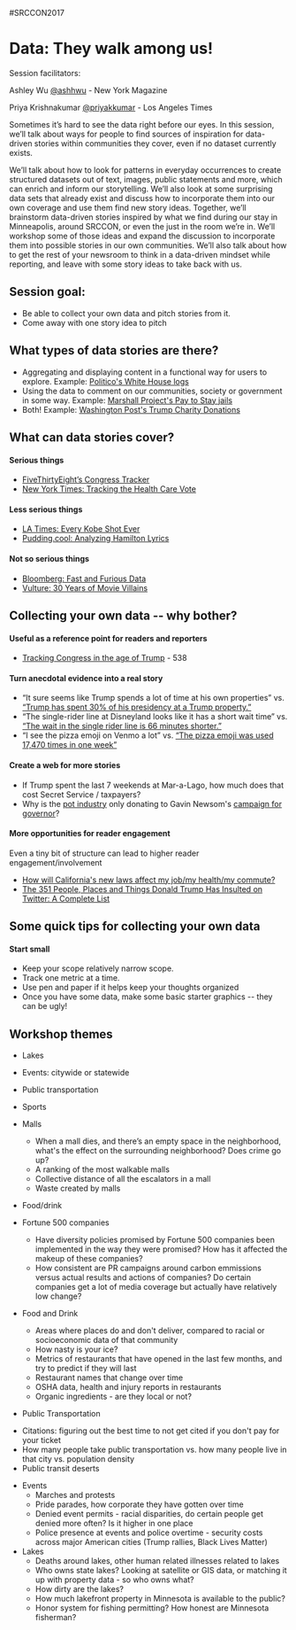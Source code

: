 #SRCCON2017
# Data: They walk among us!

Session facilitators: 

Ashley Wu [@ashhwu](http://twitter.com/ashhwu) - New York Magazine

Priya Krishnakumar [@priyakkumar](http://twitter.com/priyakkumar) - Los Angeles Times

Sometimes it’s hard to see the data right before our eyes. In this session, we’ll talk about ways for people to find sources of inspiration for data-driven stories within communities they cover, even if no dataset currently exists.

We’ll talk about how to look for patterns in everyday occurrences to create structured datasets out of text, images, public statements and more, which can enrich and inform our storytelling. We’ll also look at some surprising data sets that already exist and discuss how to incorporate them into our own coverage and use them find new story ideas. Together, we’ll brainstorm data-driven stories inspired by what we find during our stay in Minneapolis, around SRCCON, or even the just in the room we’re in. We’ll workshop some of those ideas and expand the discussion to incorporate them into possible stories in our own communities. We’ll also talk about how to get the rest of your newsroom to think in a data-driven mindset while reporting, and leave with some story ideas to take back with us.

## Session goal:
* Be able to collect your own data and pitch stories from it.
* Come away with one story idea to pitch

## What types of data stories are there? 
* Aggregating and displaying content in a functional way for users to explore. Example: [Politico's White House logs](http://www.politico.com/interactives/databases/trump-white-house-visitor-logs-and-records/index.html)
* Using the data to comment on our communities, society or government in some way. Example: [Marshall Project's Pay to Stay jails](https://www.themarshallproject.org/2017/03/09/afraid-of-jail-buy-an-upgrade#.f1INEPN8u)
* Both! Example: [Washington Post's Trump Charity Donations](https://www.washingtonpost.com/graphics/politics/2016-election/trump-charity-donations/)

## What can data stories cover?
#### Serious things
* [FiveThirtyEight’s Congress Tracker](https://projects.fivethirtyeight.com/congress-trump-score/)
* [New York Times: Tracking the Health Care Vote](https://www.nytimes.com/interactive/2017/07/25/us/politics/senate-vote-republican-health-care-bill.html?_r=1)

#### Less serious things
* [LA Times: Every Kobe Shot Ever](http://graphics.latimes.com/kobe-every-shot-ever/)
* [Pudding.cool: Analyzing Hamilton Lyrics](https://pudding.cool/2017/03/hamilton/)

#### Not so serious things
* [Bloomberg: Fast and Furious Data](https://www.bloomberg.com/graphics/2017-fast-and-furious/)
* [Vulture: 30 Years of Movie Villains](http://www.vulture.com/2017/06/30-years-action-movie-villains-11-infographics.html)

## Collecting your own data -- why bother?

#### Useful as a reference point for readers and reporters
* [Tracking Congress in the age of Trump](https://projects.fivethirtyeight.com/congress-trump-score/) - 538 

#### Turn anecdotal evidence into a real story
* “It sure seems like Trump spends a lot of time at his own properties” vs. [“Trump has spent 30% of his presidency at a Trump property.”](https://www.nytimes.com/interactive/2017/04/05/us/politics/tracking-trumps-visits-to-his-branded-properties.html?_r=0)
* “The single-rider line at Disneyland looks like it has a short wait time” vs. [“The wait in the single rider line is 66 minutes shorter.”](http://www.latimes.com/projects/la-fi-disneyland-ride-wait-time/)
* “I see the pizza emoji on Venmo a lot” vs. [“The pizza emoji was used 17,470 times in one week”](https://qz.com/359903/the-emoji-of-venmo/)

#### Create a web for more stories
* If Trump spent the last 7 weekends at Mar-a-Lago, how much does that cost Secret Service / taxpayers?
* Why is the [pot industry](http://www.latimes.com/politics/essential/la-pol-ca-essential-politics-updates-the-cannabis-industry-has-a-clear-1501179643-htmlstory.html) only donating to Gavin Newsom's [campaign for governor](http://www.latimes.com/projects/la-pol-ca-california-governor-2018-money/)?

#### More opportunities for reader engagement

Even a tiny bit of structure can lead to higher reader engagement/involvement
* [How will California's new laws affect my job/my health/my commute?](http://www.latimes.com/projects/la-pol-ca-new-2017-laws/)
* [The 351 People, Places and Things Donald Trump Has Insulted on Twitter: A Complete List](https://www.nytimes.com/interactive/2016/01/28/upshot/donald-trump-twitter-insults.html)

## Some quick tips for collecting your own data

#### Start small
* Keep your scope relatively narrow scope.
* Track one metric at a time.
* Use pen and paper if it helps keep your thoughts organized
* Once you have some data, make some basic starter graphics -- they can be ugly!

## Workshop themes
* Lakes
  
* Events: citywide or statewide
* Public transportation
* Sports
* Malls
  - When a mall dies, and there’s an empty space in the neighborhood, what's the effect on the surrounding neighborhood? Does crime go up? 
  - A ranking of the most walkable malls
  - Collective distance of all the escalators in a mall
  - Waste created by malls
* Food/drink
* Fortune 500 companies
  - Have diversity policies promised by Fortune 500 companies been implemented in the way they were promised? How has it affected the makeup of these companies?
  - How consistent are PR campaigns around carbon emmissions versus actual results and actions of companies? Do certain companies get a lot of media coverage but actually have relatively low change?
* Food and Drink
  - Areas where places do and don't deliver, compared to racial or socioeconomic data of that community
  - How nasty is your ice?
  - Metrics of restaurants that have opened in the last few months, and try to predict if they will last
  - Restaurant names that change over time
  - OSHA data, health and injury reports in restaurants
  - Organic ingredients - are they local or not?
 * Public Transportation
  - Citations: figuring out the best time to not get cited if you don't pay for your ticket
  - How many people take public transportation vs. how many people live in that city vs. population density
  - Public transit deserts
* Events
  - Marches and protests
  - Pride parades, how corporate they have gotten over time
  - Denied event permits - racial disparities, do certain people get denied more often? Is it higher in one place
  - Police presence at events and police overtime - security costs across major American cities (Trump rallies, Black Lives Matter)
* Lakes 
  - Deaths around lakes, other human related illnesses related to lakes
  - Who owns state lakes? Looking at satellite or GIS data, or matching it up with property data - so who owns what?
  - How dirty are the lakes?
  - How much lakefront property in Minnesota is available to the public?
  - Honor system for fishing permitting? How honest are Minnesota fisherman?



